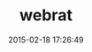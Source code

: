 ---
layout: post
title:  "webrat"
repo:   "brynary/webrat"
date:   2015-02-18 17:26:49
gemurl: http://github.com/brynary/webrat
---